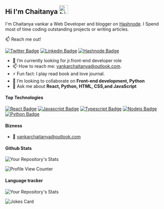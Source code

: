 ## Hi I'm Chaitanya <img src="https://user-images.githubusercontent.com/1303154/88677602-1635ba80-d120-11ea-84d8-d263ba5fc3c0.gif" width="28px" height="28px" alt="hi">

I'm Chaitanya vankar a Web Developer and blogger on [Hashnode](vchaitanya.hashnode.dev). I Spend most of time coding outstanding projects or writing articles.

:mailbox: Reach me out!

[![Twitter Badge](https://img.shields.io/badge/-@vchaitanya97-white?style=flat&labelColor=1ca0f1&logo=twitter&logoColor=white&link=https://twitter.com/vchaitanya97)](https://twitter.com/vchaitanya97) [![Linkedin Badge](https://img.shields.io/badge/-vchaitanya7-white?style=flat&labelColor=0e76a8&logo=linkedin&logoColor=white)](https://www.linkedin.com/in/vchaitanya7/) 
[![Hashnode Badge](https://img.shields.io/badge/-Chaitanyavankar-white?style=flat&labelColor=blue&logo=Hashnode&logoColor=white)](https://chaitanyaoffic.hashnode.dev/)

<!-- TODO: Add last video link -->

- 🔭 I’m currently looking for jr.front-end developer role
- 📫 How to reach me: vankarchaitanya@outlook.com.
- ⚡ Fun fact: I play read book and love journal.
- 👯 I’m looking to collaborate on **Front-end development, Python**
- 💬 Ask me about **React, Python, HTML, CSS,and JavaScript**
#### Top Technologies

<!-- TODO: Make technologies links takes you to repositories -->

[![React Badge](https://img.shields.io/badge/-React-61DBFB?style=for-the-badge&labelColor=black&logo=react&logoColor=61DBFB)](#) 
[![Javascript Badge](https://img.shields.io/badge/-Javascript-F0DB4F?style=for-the-badge&labelColor=black&logo=javascript&logoColor=F0DB4F)](#) 
[![Typescript Badge](https://img.shields.io/badge/-Typescript-007acc?style=for-the-badge&labelColor=black&logo=typescript&logoColor=007acc)](#) 
[![Nodejs Badge](https://img.shields.io/badge/-Nodejs-3C873A?style=for-the-badge&labelColor=black&logo=node.js&logoColor=3C873A)](#) 
[![Python Badge](https://img.shields.io/badge/-python-yellow?style=for-the-badge&labelColor=black&logo=python&logoColor=white)](#) 



#### Bizness
<!-- - :paperclip: [My Resume/CV](shorturl.at/hjQ19) -->
- :email: vankarchaitanya@outlook.com




#### Github Stats
![Your Repository's Stats](https://github-readme-stats.vercel.app/api?username=vchaitanya7&show_icons=true)


![Profile View Counter](https://komarev.com/ghpvc/?username=vchaitanya7vchaitanya7)

#### Language tracker


![Your Repository's Stats](https://github-readme-stats.vercel.app/api/top-langs/?username=vchaitanya7&theme=blue-green)


![Jokes Card](https://readme-jokes.vercel.app/api)

